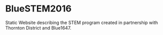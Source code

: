 # BlueSTEM2016
Static Website describing the STEM program created in partnership with Thornton District and Blue1647. 
